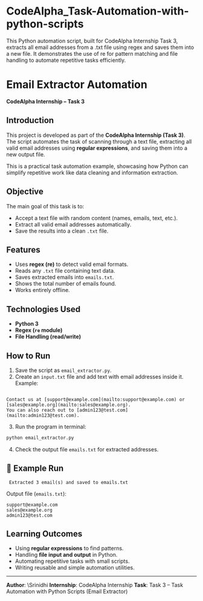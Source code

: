 # CodeAlpha_Task-Automation-with-python-scripts
This Python automation script, built for CodeAlpha Internship Task 3, extracts all email addresses from a .txt file using regex and saves them into a new file. It demonstrates the use of re for pattern matching and file handling to automate repetitive tasks efficiently.

#  Email Extractor Automation

**CodeAlpha Internship – Task 3**

##  Introduction
This project is developed as part of the **CodeAlpha Internship (Task 3)**.  
The script automates the task of scanning through a text file, extracting all valid email addresses using **regular expressions**, and saving them into a new output file.  

This is a practical task automation example, showcasing how Python can simplify repetitive work like data cleaning and information extraction.

##  Objective
The main goal of this task is to:
- Accept a text file with random content (names, emails, text, etc.).
- Extract all valid email addresses automatically.
- Save the results into a clean `.txt` file.

##  Features
- Uses **regex (re)** to detect valid email formats.  
- Reads any `.txt` file containing text data.  
- Saves extracted emails into `emails.txt`.  
- Shows the total number of emails found.  
- Works entirely offline.  

##  Technologies Used
- **Python 3**
- **Regex (`re` module)**
- **File Handling (read/write)**

##  How to Run
1. Save the script as `email_extractor.py`.  
2. Create an `input.txt` file and add text with email addresses inside it.  
   Example:  
```

Contact us at [support@example.com](mailto:support@example.com) or [sales@example.org](mailto:sales@example.org).
You can also reach out to [admin123@test.com](mailto:admin123@test.com).

````
3. Run the program in terminal:  
```bash
python email_extractor.py
````

4. Check the output file `emails.txt` for extracted addresses.

## 📖 Example Run

```
 Extracted 3 email(s) and saved to emails.txt
```

Output file (`emails.txt`):

```
support@example.com
sales@example.org
admin123@test.com
```

##  Learning Outcomes

* Using **regular expressions** to find patterns.
* Handling **file input and output** in Python.
* Automating repetitive tasks with small scripts.
* Writing reusable and simple automation utilities.

---

 **Author**: \Srinidhi
 **Internship**: CodeAlpha Internship
 **Task**: Task 3 – Task Automation with Python Scripts (Email Extractor)

```
